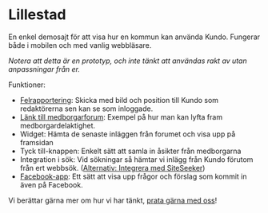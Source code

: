Lillestad
=========

En enkel demosajt för att visa hur en kommun kan använda Kundo. Fungerar både i mobilen och med vanlig webbläsare.

*Notera att detta är en prototyp, och inte tänkt att användas rakt av utan anpassningar från er.*

Funktioner:

* [Felrapportering](http://blogg.kundo.se/kommunal-felrapportering-med-kundo/): Skicka med bild och position till Kundo som redaktörerna sen kan se som inloggade.
* [Länk till medborgarforum](https://kundo.se/org/lillestads-kommun/): Exempel på hur man kan lyfta fram medborgardelaktighet.
* Widget: Hämta de senaste inläggen från forumet och visa upp på framsidan
* Tyck till-knappen: Enkelt sätt att samla in åsikter från medborgarna
* Integration i sök: Vid sökningar så hämtar vi inlägg från Kundo förutom från ert webbsök. ([Alternativ: Integrera med SiteSeeker](http://blogg.kundo.se/sa-latt-indexerar-du-kundo-med-siteseeker/))
* [Facebook-app](https://www.facebook.com/pages/Lillestads-kommun/128772083897828?sk=app_111434185605659): Ett sätt att visa upp frågor och förslag som kommit in även på Facebook.

Vi berättar gärna mer om hur vi har tänkt, [prata gärna med oss](https://kundo.se/contact/)!
